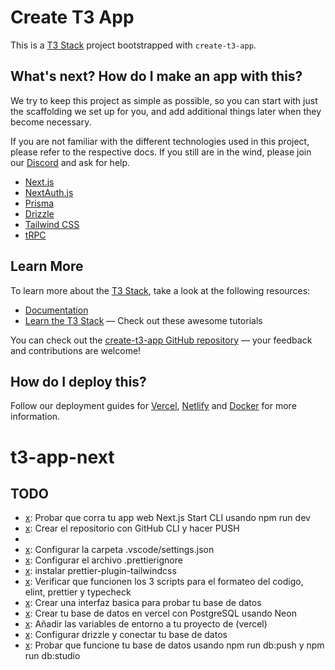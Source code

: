 # Create T3 App

This is a [T3 Stack](https://create.t3.gg/) project bootstrapped with `create-t3-app`.

## What's next? How do I make an app with this?

We try to keep this project as simple as possible, so you can start with just the scaffolding we set up for you, and add additional things later when they become necessary.

If you are not familiar with the different technologies used in this project, please refer to the respective docs. If you still are in the wind, please join our [Discord](https://t3.gg/discord) and ask for help.

- [Next.js](https://nextjs.org)
- [NextAuth.js](https://next-auth.js.org)
- [Prisma](https://prisma.io)
- [Drizzle](https://orm.drizzle.team)
- [Tailwind CSS](https://tailwindcss.com)
- [tRPC](https://trpc.io)

## Learn More

To learn more about the [T3 Stack](https://create.t3.gg/), take a look at the following resources:

- [Documentation](https://create.t3.gg/)
- [Learn the T3 Stack](https://create.t3.gg/en/faq#what-learning-resources-are-currently-available) — Check out these awesome tutorials

You can check out the [create-t3-app GitHub repository](https://github.com/t3-oss/create-t3-app) — your feedback and contributions are welcome!

## How do I deploy this?

Follow our deployment guides for [Vercel](https://create.t3.gg/en/deployment/vercel), [Netlify](https://create.t3.gg/en/deployment/netlify) and [Docker](https://create.t3.gg/en/deployment/docker) for more information.

# t3-app-next

## TODO 



- [x]: Probar que corra tu app web Next.js Start CLI usando npm run dev
- [x]: Crear el repositorio con GitHub CLI y hacer PUSH
- [x]: Desplegar (vercel)
- [x]: Configurar la carpeta .vscode/settings.json
- [x]: Configurar el archivo .prettierignore 
- [x]: instalar prettier-plugin-tailwindcss
- [x]: Verificar que funcionen los 3 scripts para el formateo del codigo, elint, prettier y typecheck
- [x]: Crear una interfaz basica para probar tu base de datos
- [x]: Crear tu base de datos en vercel con PostgreSQL usando Neon
- [x]: Añadir las variables de entorno a tu proyecto de (vercel)
- [x]: Configurar drizzle y conectar tu base de datos
- [x]: Probar que funcione tu base de datos usando npm run db:push y npm run db:studio